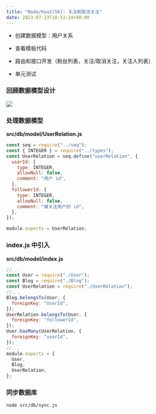 ```yaml
---
title: "Node/Koa2[56]: 关注和取消关注"
date: 2023-07-23T10:53:24+08:00
---
```


- 创建数据模型：用户关系

- 查看模板代码

- 路由和接口开发（粉丝列表，关注/取消关注，关注人列表）

- 单元测试

### 回顾数据模型设计

<img src="/imgs/30/38.png" />

### 处理数据模型

**src/db/model/UserRelation.js**

```js
const seq = require("../seq");
const { INTEGER } = require("../types");
const UserRelation = seq.define("userRelation", {
  userId: {
    type: INTEGER,
    allowNull: false,
    comment: "用户 id",
  },
  followerId: {
    type: INTEGER,
    allowNull: false,
    comment: "被关注用户的 id",
  },
});

module.exports = UserRelation;
```

### index.js 中引入

**src/db/model/index.js**

```js
//...
const User = require("./User");
const Blog = require("./Blog");
const UserRelation = require("./UserRelation");
//...
Blog.belongsTo(User, {
  foreignKey: "UserId",
});
UserRelation.belongsTo(User, {
  foreignKey: "followerId",
});
User.hasMany(UserRelation, {
  foreignKey: "userId",
});
//...
module.exports = {
  User,
  Blog,
  UserRelation,
};
```

### 同步数据库

```sh
node src/db/sync.js
```
